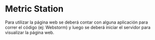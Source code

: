 # Metric Station

Para utilizar la página web se deberá contar con alguna aplicación para correr el código (ej: Webstorm) y luego se deberá iniciar el servidor para visualizar la página web.

